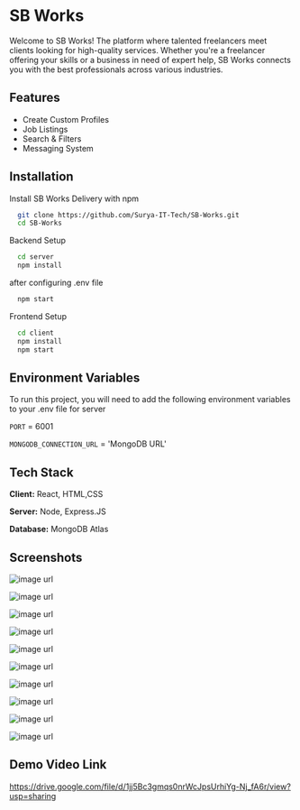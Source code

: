 
# SB Works

Welcome to SB Works! The platform where talented freelancers meet clients looking for high-quality services. Whether you're a freelancer offering your skills or a business in need of expert help, SB Works connects you with the best professionals across various industries.


## Features

- Create Custom Profiles 
- Job Listings
- Search & Filters 
- Messaging System



## Installation

Install SB Works Delivery with npm

```bash
  git clone https://github.com/Surya-IT-Tech/SB-Works.git
  cd SB-Works

```

Backend Setup 

```bash
  cd server
  npm install
```

after configuring .env file


```bash
  npm start
```


Frontend Setup

```bash
  cd client
  npm install
  npm start
```
    
## Environment Variables

To run this project, you will need to add the following environment variables to your .env file for server

`PORT` = 6001

`MONGODB_CONNECTION_URL` = 'MongoDB URL'


## Tech Stack

**Client:** React, HTML,CSS

**Server:** Node, Express.JS 

**Database:** MongoDB Atlas 


## Screenshots

![image url](https://github.com/Surya-IT-Tech/SB-Works/blob/894712c4ed3c94be0974dc858008927d5e43bac4/SB%20Works%20Screenshots/Screenshot%202024-11-16%20164548.png)

![image url](https://github.com/Surya-IT-Tech/SB-Works/blob/894712c4ed3c94be0974dc858008927d5e43bac4/SB%20Works%20Screenshots/Screenshot%202024-11-16%20164619.png)

![image url](https://github.com/Surya-IT-Tech/SB-Works/blob/894712c4ed3c94be0974dc858008927d5e43bac4/SB%20Works%20Screenshots/Screenshot%202024-11-16%20164701.png)

![image url](https://github.com/Surya-IT-Tech/SB-Works/blob/894712c4ed3c94be0974dc858008927d5e43bac4/SB%20Works%20Screenshots/Screenshot%202024-11-16%20164723.png)

![image url](https://github.com/Surya-IT-Tech/SB-Works/blob/894712c4ed3c94be0974dc858008927d5e43bac4/SB%20Works%20Screenshots/Screenshot%202024-11-16%20164740.png)

![image url](https://github.com/Surya-IT-Tech/SB-Works/blob/894712c4ed3c94be0974dc858008927d5e43bac4/SB%20Works%20Screenshots/Screenshot%202024-11-16%20164802.png)

![image url](https://github.com/Surya-IT-Tech/SB-Works/blob/894712c4ed3c94be0974dc858008927d5e43bac4/SB%20Works%20Screenshots/Screenshot%202024-11-16%20164840.png)

![image url](https://github.com/Surya-IT-Tech/SB-Works/blob/894712c4ed3c94be0974dc858008927d5e43bac4/SB%20Works%20Screenshots/Screenshot%202024-11-16%20164854.png)

![image url](https://github.com/Surya-IT-Tech/SB-Works/blob/894712c4ed3c94be0974dc858008927d5e43bac4/SB%20Works%20Screenshots/Screenshot%202024-11-16%20164951.png)

![image url](https://github.com/Surya-IT-Tech/SB-Works/blob/894712c4ed3c94be0974dc858008927d5e43bac4/SB%20Works%20Screenshots/Screenshot%202024-11-16%20165006.png)

## Demo Video Link

https://drive.google.com/file/d/1jj5Bc3gmqs0nrWcJpsUrhiYg-Nj_fA6r/view?usp=sharing

